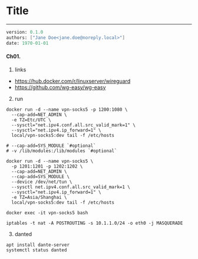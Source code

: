 # Title
---
```meta
version: 0.1.0
authors: ["Jane Doe<jane.doe@noreply.local>"]
date: 1970-01-01
```


#### Ch01. 
1. links
- https://hub.docker.com/r/linuxserver/wireguard
- https://github.com/wg-easy/wg-easy

2. run
```wireguard
docker run -d --name vpn-socks5 -p 1200:1080 \
  --cap-add=NET_ADMIN \
  -e TZ=Etc/UTC \
  --sysctl="net.ipv4.conf.all.src_valid_mark=1" \
  --sysctl="net.ipv4.ip_forward=1" \
  local/vpn-socks5:dev tail -f /etc/hosts

# --cap-add=SYS_MODULE `#optional`
# -v /lib/modules:/lib/modules `#optional`

docker run -d --name vpn-socks5 \
  -p 1201:1201 -p 1202:1202 \
  --cap-add=NET_ADMIN \
  --cap-add=SYS_MODULE \
  --device /dev/net/tun \
  --sysctl net.ipv4.conf.all.src_valid_mark=1 \
  --sysctl="net.ipv4.ip_forward=1" \
  -e TZ=Asia/Shanghai \
  local/vpn-socks5:dev tail -f /etc/hosts

docker exec -it vpn-socks5 bash

iptables -t nat -A POSTROUTING -s 10.1.1.0/24 -o eth0 -j MASQUERADE
```

3. danted
```
apt install dante-server
systemctl status danted
```
